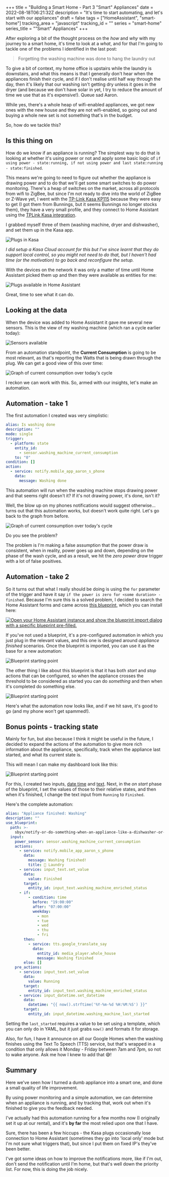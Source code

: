 +++
title = "Building a Smart Home - Part 3 \"Smart\" Appliances"
date = 2022-08-18T06:21:32Z
description = "It's time to start automating, and let's start with our appliances"
draft = false
tags = ["HomeAssistant", "smart-home"]
tracking_area = "javascript"
tracking_id = ""
series = "smart-home"
series_title = "\"Smart\" Appliances"
+++

After exploring a bit of the thought process on the _how_ and _why_ with my journey to a smart home, it's time to look at a _what_, and for that I'm going to tackle one of the problems I identified in the last post:

> Forgetting the washing machine was done to hang the laundry out

To give a bit of context, my home office is upstairs while the laundry is downstairs, and what this means is that I generally don't hear when the appliances finish their cycle, and if I don't realise until half way through the day, then it's likely that our washing isn't getting dry unless it goes in the dryer (and because we don't have solar in yet, I try to reduce the amount of time we use that as it's expensive!). Queue sad Aaron.

While yes, there's a whole heap of wifi-enabled appliances, we got new ones with the new house and they are not wifi-enabled, so going out and buying a whole new set is not something that's in the budget.

So, how do we tackle this?

## Is this thing on

How do we know if an appliance is running? The simplest way to do that is looking at whether it's using power or not and apply some basic logic of `if using power - state:running, if not using power and last state:running - state:finished`.

This means we're going to need to figure out whether the appliance is drawing power and to do that we'll get some smart switches to do power monitoring. There's a heap of switches on the market, across all protocols from wifi to ZigBee, but since I'm not ready to dive into the world of ZigBee or Z-Wave yet, I went with the [TP-Link Kasa KP115](https://www.tp-link.com/au/home-networking/smart-plug/kp115/) because they were easy to get (I got them from Bunnings, but it seems Bunnings no longer stocks them), they have a very small profile, and they connect to Home Assistant using the [TPLink Kasa integration](https://www.home-assistant.io/integrations/tplink).

I grabbed myself three of them (washing machine, dryer and dishwasher), and set them up in the Kasa app.

![Plugs in Kasa](/images/2022-08-18-building-a-smart-home---part-3-smart-appliances/01.png)

_I did setup a Kasa Cloud account for this but I've since learnt that they do support local control, so you might not need to do that, but I haven't had time (or the motivation) to go back and reconfigure the setup._

With the devices on the network it was only a matter of time until Home Assistant picked them up and then they were available as entities for me:

![Plugs available in Home Assistant](/images/2022-08-18-building-a-smart-home---part-3-smart-appliances/02.png)

Great, time to see what it can do.

## Looking at the data

When the device was added to Home Assistant it gave me several new sensors. This is the view of my washing machine (which ran a cycle earlier today):

![Sensors available](/images/2022-08-18-building-a-smart-home---part-3-smart-appliances/03.png)

From an automation standpoint, the **Current Consumption** is going to be most relevant, as that's reporting the Watts that is being drawn through the plug. We can get a good view of this over time:

![Graph of current consumption over today's cycle](/images/2022-08-18-building-a-smart-home---part-3-smart-appliances/04.png)

I reckon we can work with this. So, armed with our insights, let's make an automation.

## Automation - take 1

The first automation I created was very simplistic:

```yaml
alias: Is washing done
description: ""
mode: single
trigger:
  - platform: state
    entity_id:
      - sensor.washing_machine_current_consumption
    to: "0"
condition: []
action:
  - service: notify.mobile_app_aaron_s_phone
    data:
      message: Washing done
```

This automation will run when the washing machine stops drawing power and that seems right doesn't it? If it's not drawing power, it's done, isn't it?

Well, the blow up on my phones notifications would suggest otherwise... turns out that this automation works, but doesn't work quite right. Let's go back to the graph from before.

![Graph of current consumption over today's cycle](/images/2022-08-18-building-a-smart-home---part-3-smart-appliances/04.png)

Do you see the problem?

The problem is I'm making a false assumption that the power draw is consistent, when in reality, power goes up and down, depending on the phase of the wash cycle, and as a result, we hit the _zero power draw_ trigger with a lot of false positives.

## Automation - take 2

So it turns out that what I really should be doing is using the `for` parameter of the trigger and have it say `if the power is zero for <some duration> - finished`. Because I'm sure this is a solved problem, I decided to search the Home Assistant forms and came across [this blueprint](https://gist.github.com/sbyx/6d8344d3575c9865657ac51915684696), which you can install here:

[![Open your Home Assistant instance and show the blueprint import dialog with a specific blueprint pre-filled.](https://my.home-assistant.io/badges/blueprint_import.svg)](https://my.home-assistant.io/redirect/blueprint_import/?blueprint_url=https%3A%2F%2Fgist.github.com%2Fsbyx%2F6d8344d3575c9865657ac51915684696)

If you've not used a blueprint, it's a pre-configured automation in which you just plug in the relevant values, and this one is designed around _appliance finished_ scenarios. Once the blueprint is imported, you can use it as the base for a new automation:

![Blueprint starting point](/images/2022-08-18-building-a-smart-home---part-3-smart-appliances/05.png)

The other thing I like about this blueprint is that it has both _start_ and _stop_ actions that can be configured, so when the appliance crosses the threshold to be considered as started you can do _something_ and then when it's completed do something else.

![Blueprint starting point](/images/2022-08-18-building-a-smart-home---part-3-smart-appliances/06.png)

Here's what the automation now looks like, and if we hit save, it's good to go (and my phone won't get spammed!).

## Bonus points - tracking state

Mainly for fun, but also because I think it might be useful in the future, I decided to expand the actions of the automation to give more rich information about the appliance, specifically, track when the appliance last started, and what its current state is.

This will mean I can make my dashboard look like this:

![Blueprint starting point](/images/2022-08-18-building-a-smart-home---part-3-smart-appliances/07.png)

For this, I created two inputs, [date time](https://www.home-assistant.io/integrations/input_datetime/) and [text](https://www.home-assistant.io/integrations/input_text/). Next, in the _on start_ phase of the blueprint, I set the values of those to their relative states, and then when it's finished, I change the text input from `Running` to `Finished`.

Here's the complete automation:

```yaml
alias: "Appliance finished: Washing"
description: ""
use_blueprint:
  path: >-
    sbyx/notify-or-do-something-when-an-appliance-like-a-dishwasher-or-washing-machine-finishes.yaml
  input:
    power_sensor: sensor.washing_machine_current_consumption
    actions:
      - service: notify.mobile_app_aaron_s_phone
        data:
          message: Washing finished!
          title: 🧺 Laundry
      - service: input_text.set_value
        data:
          value: Finished
        target:
          entity_id: input_text.washing_machine_enriched_status
      - if:
          - condition: time
            before: "19:00:00"
            after: "07:00:00"
            weekday:
              - mon
              - tue
              - wed
              - thu
              - fri
        then:
          - service: tts.google_translate_say
            data:
              entity_id: media_player.whole_house
              message: Washing finished
        else: []
    pre_actions:
      - service: input_text.set_value
        data:
          value: Running
        target:
          entity_id: input_text.washing_machine_enriched_status
      - service: input_datetime.set_datetime
        data:
          datetime: "{{ now().strftime('%Y-%m-%d %H:%M:%S') }}"
        target:
          entity_id: input_datetime.washing_machine_last_started
```

Setting the `last_started` requires a value to be set using a template, which you can only do in YAML, but it just grabs `now()` and formats it for storage.

Also, for fun, I have it announce on all our Google Homes when the washing finishes using the Text To Speech (TTS) service, but that's wrapped in a condition that only allows it Monday - Friday between 7am and 7pm, so not to wake anyone. Ask me how I knew to add that 😅!

## Summary

Here we've seen how I turned a dumb appliance into a smart one, and done a small quality of life improvement.

By using power monitoring and a simple automation, we can determine when an appliance is running, and by tracking that, work out when it's finished to give you the feedback needed.

I've actually had this automation running for a few months now (I originally set it up at our rental), and it's **by far** the most relied upon one that I have.

Sure, there has been a few hiccups - the Kasa plugs occasionally lose connection to Home Assistant (sometimes they go into 'local only' mode but I'm not sure what triggers that), but since I put them on fixed IP's they've been better.

I've got some ideas on how to improve the notifications more, like if I'm out, don't send the notification until I'm home, but that's well down the priority list. For now, this is doing the job nicely.

